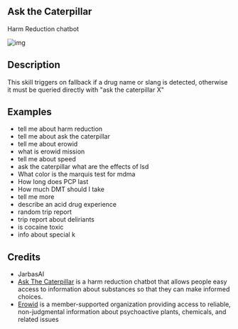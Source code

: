 ## Ask the Caterpillar


Harm Reduction chatbot

![img](https://www.askthecaterpillar.com/img/caterpillar.jpg)

## Description


This skill triggers on fallback if a drug name or slang is detected, otherwise it must be queried directly with "ask the caterpillar X"


## Examples

* tell me about harm reduction
* tell me about ask the caterpillar
* tell me about erowid
* what is erowid mission
* tell me about speed
* ask the caterpillar what are the effects of lsd
* What color is the marquis test for mdma
* How long does PCP last
* How much DMT should I take
* tell me more
* describe an acid drug experience
* random trip report
* trip report about deliriants
* is cocaine toxic
* info about special k


## Credits

* JarbasAI
* [Ask The Caterpillar](https://www.askthecaterpillar.com/) is a harm reduction chatbot that allows people easy access to information about substances so that they can make informed choices.
* [Erowid](http://erowid.org/) is a member-supported organization providing access to reliable, non-judgmental information about psychoactive plants, chemicals, and related issues
